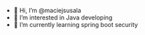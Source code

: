 - 👋 Hi, I’m @maciejsusala
- 👀 I’m interested in Java developing
- 🌱 I’m currently learning spring boot security

